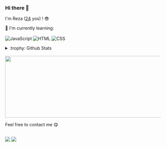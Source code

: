 ### Hi there 👋

<!--
**Rezapratama10118055/Rezapratama10118055** is a ✨ _special_ ✨ repository because its `README.md` (this file) appears on your GitHub profile.

Here are some ideas to get you started:

- 🔭 I’m currently working on ...
- 🌱 I’m currently learning ...
- 👯 I’m looking to collaborate on ...
- 🤔 I’m looking for help with ...
- 💬 Ask me about ...
- 📫 How to reach me: ...
- 😄 Pronouns: ...
- ⚡ Fun fact: ...
-->



I'm Reza ([24](https://github.com/Rezapratama10118055/Rezapratama10118055) yos) ! :sunglasses:

:page_with_curl: I'm currently learning:
<br><br>
![JavaScript](https://img.shields.io/badge/javascript-%23323330.svg?style=for-the-badge&logo=javascript&logoColor=%23F7DF1E)
![HTML](https://img.shields.io/badge/HTML-%23E44D26.svg?style=for-the-badge&logo=html5&logoColor=white)
![CSS](https://img.shields.io/badge/CSS-%231572B6.svg?style=for-the-badge&logo=css3&logoColor=white)


<details>
<summary>:trophy: Github Stats</summary>
<img src="https://bad-apple-github-readme.vercel.app/api?show_bg=1&username=Rezapratama10118055">
<img src="https://github-profile-trophy.vercel.app/?username=Rezapratama10118055">
</details>

<br>

<img src="https://img.freepik.com/free-vector/binary-code-white-background-with-floating-numbers_1017-25331.jpg?w=740&t=st=1681356182~exp=1681356782~hmac=e7ad29baf47402fe8cb7eb3dcfd328ec9c14a8e91e4981a98f3be4011d4362e4" width="1000" height="200">



Feel free to contact me :yum:
<br><br>

<a href="https://www.linkedin.com/in/reza-pratama-a1a857194/" target="_blank"><img src="https://img.shields.io/badge/LinkedIn-rezapratama-informational"></a>
<a href="mailto:rezapr21@gmail.com"><img src="https://img.shields.io/badge/Email-rezapr21%40gmail.com-orange"></a>

